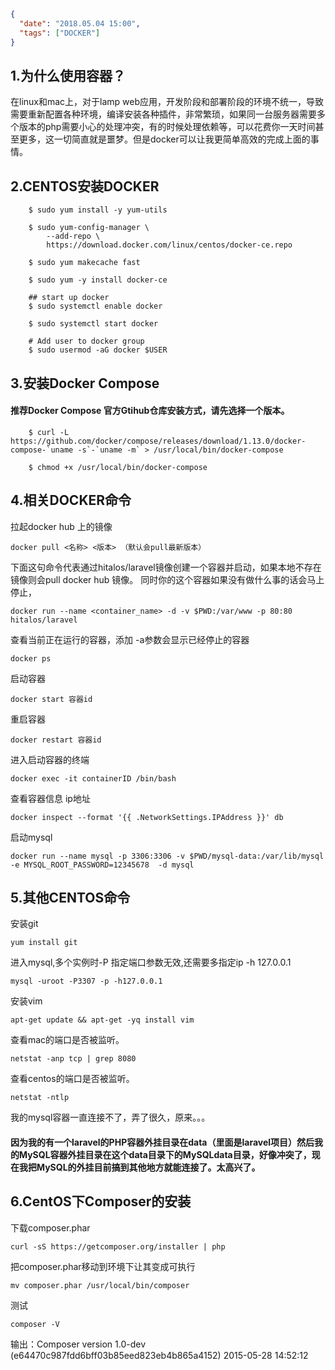 ```json
{
  "date": "2018.05.04 15:00",
  "tags": ["DOCKER"]
}
```



## 1.为什么使用容器？

在linux和mac上，对于lamp web应用，开发阶段和部署阶段的环境不统一，导致需要重新配置各种环境，编译安装各种插件，非常繁琐，如果同一台服务器需要多个版本的php需要小心的处理冲突，有的时候处理依赖等，可以花费你一天时间甚至更多，这一切简直就是噩梦。但是docker可以让我更简单高效的完成上面的事情。


## 2.CENTOS安装DOCKER

```shell
    $ sudo yum install -y yum-utils

    $ sudo yum-config-manager \
        --add-repo \
        https://download.docker.com/linux/centos/docker-ce.repo

    $ sudo yum makecache fast

    $ sudo yum -y install docker-ce

    ## start up docker
    $ sudo systemctl enable docker

    $ sudo systemctl start docker

    # Add user to docker group
    $ sudo usermod -aG docker $USER

```

## 3.安装Docker Compose


#### 推荐Docker Compose 官方Gtihub仓库安装方式，请先选择一个版本。
```shell
    $ curl -L https://github.com/docker/compose/releases/download/1.13.0/docker-compose-`uname -s`-`uname -m` > /usr/local/bin/docker-compose

    $ chmod +x /usr/local/bin/docker-compose
```

## 4.相关DOCKER命令
拉起docker hub 上的镜像

    docker pull <名称> <版本> （默认会pull最新版本）

下面这句命令代表通过hitalos/laravel镜像创建一个容器并启动，如果本地不存在镜像则会pull docker hub 镜像。
同时你的这个容器如果没有做什么事的话会马上停止，

    docker run --name <container_name> -d -v $PWD:/var/www -p 80:80 hitalos/laravel


查看当前正在运行的容器，添加 -a参数会显示已经停止的容器

    docker ps

启动容器

    docker start 容器id


重启容器

    docker restart 容器id

进入启动容器的终端

    docker exec -it containerID /bin/bash 

查看容器信息 ip地址

    docker inspect --format '{{ .NetworkSettings.IPAddress }}' db


启动mysql

    docker run --name mysql -p 3306:3306 -v $PWD/mysql-data:/var/lib/mysql -e MYSQL_ROOT_PASSWORD=12345678  -d mysql



## 5.其他CENTOS命令

安装git

    yum install git

进入mysql,多个实例时-P 指定端口参数无效,还需要多指定ip -h 127.0.0.1 

    mysql -uroot -P3307 -p -h127.0.0.1

 安装vim

    apt-get update && apt-get -yq install vim

查看mac的端口是否被监听。

    netstat -anp tcp | grep 8080

 查看centos的端口是否被监听。

    netstat -ntlp




我的mysql容器一直连接不了，弄了很久，原来。。。

#### 因为我的有一个laravel的PHP容器外挂目录在data（里面是laravel项目）然后我的MySQL容器外挂目录在这个data目录下的MySQLdata目录，好像冲突了，现在我把MySQL的外挂目前搞到其他地方就能连接了。太高兴了。




## 6.CentOS下Composer的安装

下载composer.phar 

    curl -sS https://getcomposer.org/installer | php

把composer.phar移动到环境下让其变成可执行 

    mv composer.phar /usr/local/bin/composer

测试

    composer -V 

输出：Composer version 1.0-dev (e64470c987fdd6bff03b85eed823eb4b865a4152) 2015-05-28 14:52:12
